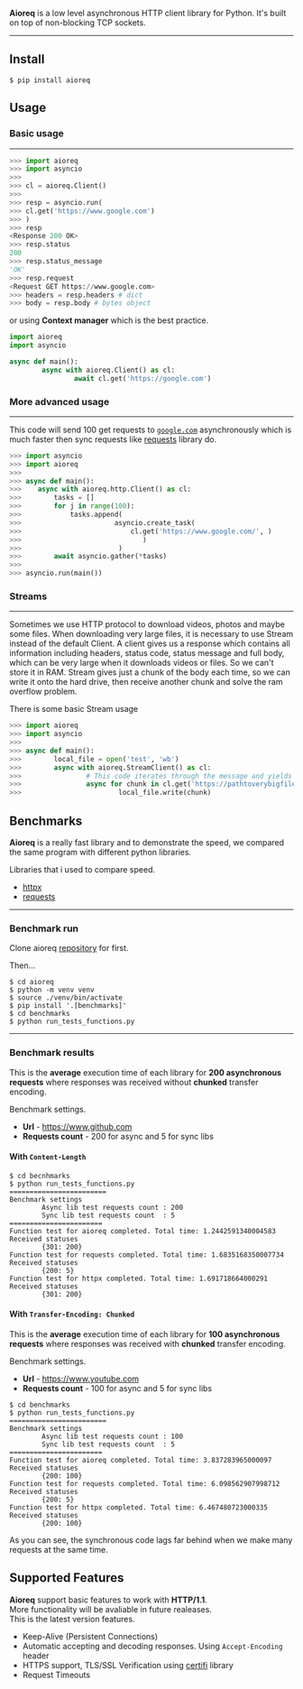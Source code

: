 **Aioreq** is a low level asynchronous HTTP client library for Python. It's built on top of non-blocking TCP sockets.

[mygit]: https://github.com/karosis88/aioreq

---

## Install
``` shell
$ pip install aioreq
```

## Usage
### Basic usage
---
``` python
>>> import aioreq
>>> import asyncio
>>>
>>> cl = aioreq.Client()
>>>
>>> resp = asyncio.run(
>>>	cl.get('https://www.google.com')
>>>	)
>>> resp
<Response 200 OK>
>>> resp.status
200
>>> resp.status_message
'OK'
>>> resp.request
<Request GET https://www.google.com>
>>> headers = resp.headers # dict
>>> body = resp.body # bytes object
```

or using **Context manager** which is the best practice.
``` python
import aioreq
import asyncio

async def main():
        async with aioreq.Client() as cl:
                await cl.get('https://google.com')
```
### More advanced usage
---

This code will send 100 get requests to [`google.com`](https://www.google.com) asynchronously which is much faster then sync requests like [requests](https://github.com/psf/requests) library do.

``` python
>>> import asyncio
>>> import aioreq
>>>
>>> async def main():
>>>    async with aioreq.http.Client() as cl:
>>>        tasks = []
>>>        for j in range(100):
>>>            tasks.append(
>>>		                  asyncio.create_task(
>>>		  	                  cl.get('https://www.google.com/', )
>>>				                 )
>>> 			           )
>>>        await asyncio.gather(*tasks)
>>>
>>> asyncio.run(main())
```

### Streams
---
Sometimes we use HTTP protocol to download videos, photos and maybe some files. When downloading  very large files, it is necessary to use Stream instead of the default Client. A client gives us a response which contains all information including headers, status code, status message and full body, which can be very large when it downloads videos or files. So we can't store it in RAM. Stream gives just a chunk of the body each time, so we can write it onto the hard drive, then receive another chunk and solve the ram overflow problem.

There is some basic Stream usage
``` python
>>> import aioreq
>>> import asyncio
>>> 
>>> async def main():
>>>        local_file = open('test', 'wb')
>>>        async with aioreq.StreamClient() as cl:
>>>                # This code iterates through the message and yields each received chunk separately.
>>>                async for chunk in cl.get('https://pathtoverybigfile.aioreq'):
>>>                        local_file.write(chunk)


```

## Benchmarks
**Aioreq** is a really fast library and to demonstrate the speed, we compared the same program with different python libraries.




Libraries that i used to compare speed.
* [httpx](https://github.com/encode/httpx)
* [requests](https://github.com/psf/requests)
---
### Benchmark run

Clone aioreq [repository][mygit] for first.

Then...

```shell
$ cd aioreq
$ python -m venv venv
$ source ./venv/bin/activate
$ pip install '.[benchmarks]'
$ cd benchmarks
$ python run_tests_functions.py
```
---
### Benchmark results

This is the **average** execution time of each library for **200 asynchronous requests** where responses was received without **chunked** transfer encoding.
<br/>


Benchmark settings.

* **Url** - https://www.github.com
* **Requests count** - 200 for async and 5 for sync libs

#### With `Content-Length`
``` shell
$ cd becnhmarks
$ python run_tests_functions.py
========================
Benchmark settings
        Async lib test requests count : 200
        Sync lib test requests count  : 5
=======================
Function test for aioreq completed. Total time: 1.2442591340004583
Received statuses
        {301: 200}
Function test for requests completed. Total time: 1.6835168350007734
Received statuses
        {200: 5}
Function test for httpx completed. Total time: 1.691718664000291
Received statuses
        {301: 200}
```

#### With `Transfer-Encoding: Chunked`
This is the **average** execution time of each library for **100 asynchronous requests** where responses was received with **chunked** transfer encoding.
<br/>

Benchmark settings.

* **Url** - https://www.youtube.com
* **Requests count** - 100 for async and 5 for sync libs

```shell
$ cd benchmarks
$ python run_tests_functions.py
========================
Benchmark settings
        Async lib test requests count : 100
        Sync lib test requests count  : 5
=======================
Function test for aioreq completed. Total time: 3.837283965000097
Received statuses
        {200: 100}
Function test for requests completed. Total time: 6.098562907998712
Received statuses
        {200: 5}
Function test for httpx completed. Total time: 6.467480723000335
Received statuses
        {200: 100}
```

As you can see, the synchronous code lags far behind when we make many requests at the same time.<br />

## Supported Features
**Aioreq** support basic features to work with **HTTP/1.1**.<br />More functionality will be avaliable in future realeases.<br />
This is the latest version features.
* Keep-Alive (Persistent Connections)
* Automatic accepting and decoding responses. Using `Accept-Encoding` header
* HTTPS support, TLS/SSL Verification using [certifi](https://github.com/certifi/python-certifi) library
* Request Timeouts

